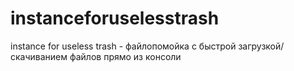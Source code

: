 # instanceforuselesstrash
instance for useless trash - файлопомойка с быстрой загрузкой/скачиванием файлов прямо из консоли
